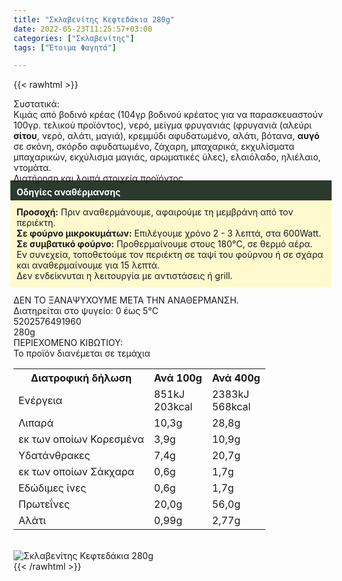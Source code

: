 ```yaml
---
title: "Σκλαβενίτης Κεφτεδάκια 280g"
date: 2022-05-23T11:25:57+03:00
categories: ["Σκλαβενίτης"]
tags: ["Έτοιμα Φαγητά"]

---
```

{{< rawhtml >}}

<div class="sload526"><div class="product"><div id="sistatika">Συστατικά:</div><div class="alltext">Κιμάς από βοδινό κρέας (104γρ βοδινού κρέατος για να παρασκευαστούν 100γρ. τελικού προϊόντος), νερό, μείγμα φρυγανιάς (φρυγανιά (αλεύρι <b>σίτου</b>, νερό, αλάτι, μαγιά), κρεμμύδι αφυδατωμένο, αλάτι, βότανα, <b>αυγό</b> σε σκόνη, σκόρδο αφυδατωμένο, ζάχαρη, μπαχαρικά, εκχυλίσματα μπαχαρικών, εκχύλισμα μαγιάς, αρωματικές ύλες), ελαιόλαδο, ηλιέλαιο, ντομάτα.</div><div id="loipa">Διατήρηση και λοιπά στοιχεία προϊόντος</div><div class="alltext"><div style="background:#2b3a2d;padding:10px;margin:-5px;color:#fff"><b>Οδηγίες αναθέρμανσης</b></div><div style="background:#ffface;padding:10px;margin:-5px"><b>Προσοχή:</b> Πριν αναθερμάνουμε, αφαιρούμε τη μεμβράνη από τον περιέκτη.<br><b>Σε φούρνο μικροκυμάτων:</b> Επιλέγουμε χρόνο 2 - 3 λεπτά, στα 600Watt.<br><b>Σε συμβατικό φούρνο:</b> Προθερμαίνουμε στους 180°C, σε θερμό αέρα. Εν συνεχεία, τοποθετούμε τον περιέκτη σε ταψί του φούρνου ή σε σχάρα και αναθερμαίνουμε για 15 λεπτά.<br>Δεν ενδείκνυται η λειτουργία με αντιστάσεις ή grill.</div><br>ΔΕΝ ΤΟ ΞΑΝΑΨΥΧΟΥΜΕ ΜΕΤΑ ΤΗΝ ΑΝΑΘΕΡΜΑΝΣΗ.<br>Διατηρείται στο ψυγείο: 0 έως 5°C<br></div><div id="barcode"><div id="barimage1"></div><span id="bartext">5202576491960</span></div><div id="varos"><div id="varosimage1"></div><span id="varostext">280g</span></div><div id="kivotio">ΠΕΡΙΕΧΟΜΕΝΟ ΚΙΒΩΤΙΟΥ:<br>Το προϊόν διανέμεται σε τεμάχια</div><div class="tabout"><table id="diatable"><tbody><tr><th>Διατροφική δήλωση</th><th>Ανά 100g</th><th>Ανά 400g</th></tr><tr><td class="texr2">Ενέργεια</td><td class="texr">851kJ<br>203kcal</td><td class="texr">2383kJ<br>568kcal</td></tr><tr><td class="texr2">Λιπαρά</td><td class="texr">10,3g</td><td class="texr">28,8g</td></tr><tr><td class="gray">εκ των οποίων Κορεσµένα</td><td class="gray2">3,9g</td><td class="gray2">10,9g</td></tr><tr><td class="texr2">Yδατάνθρακες</td><td class="texr">7,4g</td><td class="texr">20,7g</td></tr><tr><td class="gray">εκ των οποίων Σάκχαρα</td><td class="gray2">0,6g</td><td class="gray2">1,7g</td></tr><tr><td class="texr2">Eδώδιμες ίνες</td><td class="texr">0,6g</td><td class="texr">1,7g</td></tr><tr><td class="texr2">Πρωτεΐνες</td><td class="texr">20,0g</td><td class="texr">56,0g</td></tr><tr><td class="texr2">Αλάτι</td><td class="texr">0,99g</td><td class="texr">2,77g</td></tr></tbody></table></div><br><div class="pimg"><img alt="Σκλαβενίτης Κεφτεδάκια 280g" title="Σκλαβενίτης Κεφτεδάκια 280g" src="/media/images/sklavenitis-keftedakia-280g.jpg"></div></div></div>
{{< /rawhtml >}}


